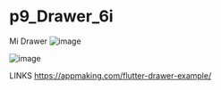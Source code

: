 # p9_Drawer_6i

Mi Drawer
![image](https://github.com/MolinaVRL128/miDrawer_Molina/assets/143743724/47cb6a27-9f05-4f05-99f5-7b4b0aacdce9)

![image](https://github.com/MolinaVRL128/miDrawer_Molina/assets/143743724/8986ff78-198b-40f5-8ef1-9830411cc7a6)

LINKS
https://appmaking.com/flutter-drawer-example/

